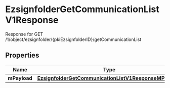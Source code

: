 

# EzsignfolderGetCommunicationListV1Response

Response for GET /1/object/ezsignfolder/{pkiEzsignfolderID}/getCommunicationList

## Properties

| Name | Type | Description | Notes |
|------------ | ------------- | ------------- | -------------|
|**mPayload** | [**EzsignfolderGetCommunicationListV1ResponseMPayload**](EzsignfolderGetCommunicationListV1ResponseMPayload.md) |  |  |



